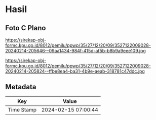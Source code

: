# Hasil

## Foto C Plano

https://sirekap-obj-formc.kpu.go.id/8012/pemilu/ppwp/35/27/12/20/09/3527122009028-20240214-205646--09aa1434-984f-415d-af5b-b8b9a9eee109.jpg

https://sirekap-obj-formc.kpu.go.id/8012/pemilu/ppwp/35/27/12/20/09/3527122009028-20240214-205824--ffbe8ea4-ba31-4b9e-aeab-318781c47ddc.jpg


## Metadata

| Key        | Value               |
| ---------- | ------------------- |
| Time Stamp | 2024-02-15 07:00:44 |



